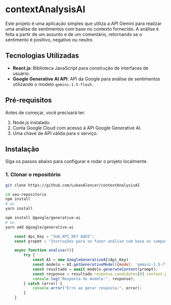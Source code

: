 # contextAnalysisAI

Este projeto é uma aplicação simples que utiliza a API Gemini para realizar uma análise de sentimentos com base no contexto fornecido. A análise é feita a partir de um assunto e de um comentário, retornando se o sentimento é positivo, negativo ou neutro.

## Tecnologias Utilizadas

- **React.js**: Biblioteca JavaScript para construção de interfaces de usuário.
- **Google Generative AI API**: API da Google para análise de sentimentos utilizando o modelo `gemini-1.5-flash`.

## Pré-requisitos

Antes de começar, você precisará ter:

1. Node.js instalado.
2. Conta Google Cloud com acesso à API Google Generative AI.
3. Uma chave de API válida para o serviço.

## Instalação

Siga os passos abaixo para configurar e rodar o projeto localmente.

### 1. Clonar o repositório

```bash
git clone https://github.com/LukasAlencar/contextAnalysisAI
```

```bash
cd seu-repositorio
npm install
# ou
yarn install
```

```bash
npm install @google/generative-ai
# ou
yarn add @google/generative-ai

```

```js
    const Api_Key = "SUA_API_KEY_AQUI";
    const propmt = "Instruções para se fazer análise com base os campos de texto e assunto";

    async function analisar(){
        try {
            const AI = new GoogleGenerativeAI(Api_Key)
            const modelo = AI.getGenerativeModel({model: 'gemini-1.5-flash'})
            const resultado = await modelo.generateContent(prompt);
            const response = resultado.response.candidates[0].content.parts[0].text;
            console.log("Resposta do modelo:", response);
        } catch (error) {
            console.error("Erro ao gerar resposta:", error);
        }
    }
```